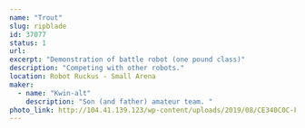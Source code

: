 ```yaml
---
name: "Trout"
slug: ripblade
id: 37077
status: 1
url: 
excerpt: "Demonstration of battle robot (one pound class)"
description: "Competing with other robots."
location: Robot Ruckus - Small Arena
maker:
  - name: "Kwin-alt"
    description: "Son (and father) amateur team. "
photo_link: http://104.41.139.123/wp-content/uploads/2019/08/CE340C0C-FC6F-4324-AC0A-C374F5471290-1024x768.jpeg
---
```

